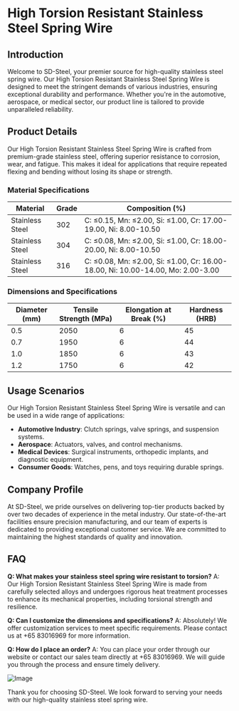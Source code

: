 # High Torsion Resistant Stainless Steel Spring Wire

## Introduction
Welcome to SD-Steel, your premier source for high-quality stainless steel spring wire. Our High Torsion Resistant Stainless Steel Spring Wire is designed to meet the stringent demands of various industries, ensuring exceptional durability and performance. Whether you're in the automotive, aerospace, or medical sector, our product line is tailored to provide unparalleled reliability.

## Product Details
Our High Torsion Resistant Stainless Steel Spring Wire is crafted from premium-grade stainless steel, offering superior resistance to corrosion, wear, and fatigue. This makes it ideal for applications that require repeated flexing and bending without losing its shape or strength.

### Material Specifications
| Material | Grade | Composition (%) |
|----------|-------|-----------------|
| Stainless Steel | 302 | C: ≤0.15, Mn: ≤2.00, Si: ≤1.00, Cr: 17.00-19.00, Ni: 8.00-10.50 |
| Stainless Steel | 304 | C: ≤0.08, Mn: ≤2.00, Si: ≤1.00, Cr: 18.00-20.00, Ni: 8.00-10.50 |
| Stainless Steel | 316 | C: ≤0.08, Mn: ≤2.00, Si: ≤1.00, Cr: 16.00-18.00, Ni: 10.00-14.00, Mo: 2.00-3.00 |

### Dimensions and Specifications
| Diameter (mm) | Tensile Strength (MPa) | Elongation at Break (%) | Hardness (HRB) |
|---------------|------------------------|-------------------------|-----------------|
| 0.5           | 2050                   | 6                       | 45              |
| 0.7           | 1950                   | 6                       | 44              |
| 1.0           | 1850                   | 6                       | 43              |
| 1.2           | 1750                   | 6                       | 42              |

## Usage Scenarios
Our High Torsion Resistant Stainless Steel Spring Wire is versatile and can be used in a wide range of applications:
- **Automotive Industry**: Clutch springs, valve springs, and suspension systems.
- **Aerospace**: Actuators, valves, and control mechanisms.
- **Medical Devices**: Surgical instruments, orthopedic implants, and diagnostic equipment.
- **Consumer Goods**: Watches, pens, and toys requiring durable springs.

## Company Profile
At SD-Steel, we pride ourselves on delivering top-tier products backed by over two decades of experience in the metal industry. Our state-of-the-art facilities ensure precision manufacturing, and our team of experts is dedicated to providing exceptional customer service. We are committed to maintaining the highest standards of quality and innovation.

## FAQ
**Q: What makes your stainless steel spring wire resistant to torsion?**
A: Our High Torsion Resistant Stainless Steel Spring Wire is made from carefully selected alloys and undergoes rigorous heat treatment processes to enhance its mechanical properties, including torsional strength and resilience.

**Q: Can I customize the dimensions and specifications?**
A: Absolutely! We offer customization services to meet specific requirements. Please contact us at +65 83016969 for more information.

**Q: How do I place an order?**
A: You can place your order through our website or contact our sales team directly at +65 83016969. We will guide you through the process and ensure timely delivery.

![Image](https://github.com/user-attachments/assets/2567258e-e124-4816-932d-1809bd27ef0b)

Thank you for choosing SD-Steel. We look forward to serving your needs with our high-quality stainless steel spring wire.